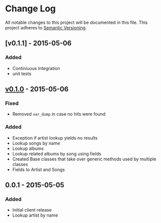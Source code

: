 # Change Log
All notable changes to this project will be documented in this file.
This project adheres to [Semantic Versioning](http://semver.org/).

## [v0.1.1] - 2015-05-06  ##
### Added ###
- Continiuous Integration
- unit tests

## [v0.1.0] - 2015-05-06 ##

### Fixed ###
- Removed `var_dump` in case no hits were found

### Added ###
- Exception if artist lookup yields no results
- Lookup songs by name
- Lookup albums
- Lookup related albums by song using fields
- Created Base classes that take over generic methods used by multiple classes
- Fields to Artist and Songs

## 0.0.1 - 2015-05-05 ##
### Added ###
- Initial client release
- Lookup artist by name

[unreleased]: https://github.com/PBXg33k/vocadb-php/compare/v0.1.0...develop
[v0.1.0]: https://github.com/PBXg33k/vocadb-php/compare/v0.0.1...v0.1.0